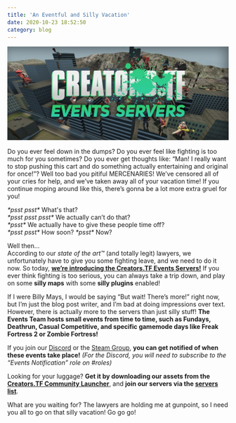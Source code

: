 ```yaml
---
title: 'An Eventful and Silly Vacation'
date: 2020-10-23 18:52:50
category: blog
---
```


<img role="presentation" src="/cdn/assets/images/blogposts/83/eventsbanner.jpg"/>

<p>Do you ever feel down in the dumps? Do you ever feel like fighting is too much for you sometimes? Do you ever get thoughts like: “Man! I really want to stop pushing this cart and do something actually entertaining and original for once!”? Well too bad you pitiful MERCENARIES! We’ve censored all of your cries for help, and we’ve taken away all of your vacation time! If you continue moping around like this, there’s gonna be a lot more extra gruel for you!</p>

<p><i>*psst psst*</i> What's that?<br>
<i>*psst psst psst*</i> We actually can’t do that?<br>
<i>*psst*</i> We actually have to give these people time off?<br>
<i>*psst psst*</i> How soon? <i>*psst*</i> Now?</p>

<p>Well then…<br>
According to our <i>state of the art™</i> (and totally legit) lawyers, we unfortunately have to give you some fighting leave, and we need to do it now. So today, <strong><u>we’re introducing the Creators.TF Events Servers!</u></strong> If you ever think fighting is too serious, you can always take a trip down, and play on some <strong>silly maps</strong> with some <strong>silly plugins</strong> enabled!</p>

<p>If I were Billy Mays, I would be saying “But wait! There’s more!” right now, but I’m just the blog post writer, and I’m bad at doing impressions over text. However, there is actually more to the servers than just silly stuff! <strong>The Events Team hosts small events from time to time, such as Fundays, Deathrun, Casual Competitive, and specific gamemode days like Freak Fortress 2 or Zombie Fortress!</strong></p>

<p>If you join our <a href='/discord' target='_blank'>Discord</a> or the <a href='/steam' target='_blank'>Steam Group</a>, <strong>you can get notified of when these events take place!</strong> <i>(For the Discord, you will need to subscribe to the “Events Notification” role on #roles)</i></p>

<p>Looking for your luggage? <strong>Get it by downloading our assets from the <a href='/launcher' target='_blank'>Creators.TF Community Launcher</a></strong>, and <strong>join our servers via the <a href='/servers' target='_blank'>servers list</a></strong>.</p>

<p>What are you waiting for? The lawyers are holding me at gunpoint, so I need you all to go on that silly vacation! Go go go!</p>

